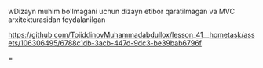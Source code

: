 wDizayn muhim bo'lmagani uchun dizayn etibor qaratilmagan va MVC arxitekturasidan foydalanilgan 

https://github.com/TojiddinovMuhammadabdullox/lesson_41__hometask/assets/106306495/6788c1db-3acb-447d-9dc3-be39bab6796f

=

